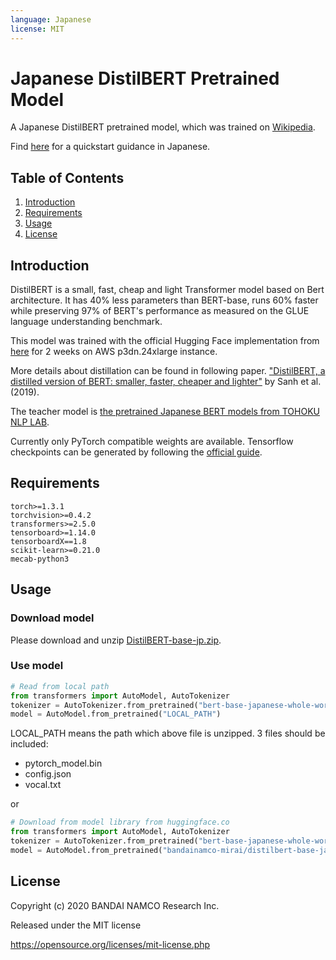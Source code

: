 ```yaml
---
language: Japanese
license: MIT
---
```


# Japanese DistilBERT Pretrained Model
A Japanese DistilBERT pretrained model, which was trained on [Wikipedia](https://ja.wikipedia.org/).

Find [here](https://github.com/BandaiNamcoResearchInc/DistilBERT-base-jp/blob/master/docs/GUIDE.md) for a quickstart guidance in Japanese.

## Table of Contents

1. [Introduction](#Introduction)
1. [Requirements](#Requirements)
1. [Usage](#Usage)
1. [License](#License)

## Introduction
DistilBERT is a small, fast, cheap and light Transformer model based on Bert architecture. It has 40% less parameters than BERT-base, runs 60% faster while preserving 97% of BERT's performance as measured on the GLUE language understanding benchmark.

This model was trained with the official Hugging Face implementation from [here](https://github.com/huggingface/transformers/tree/master/examples/distillation) for 2 weeks on AWS p3dn.24xlarge instance.

More details about distillation can be found in following paper.
["DistilBERT, a distilled version of BERT: smaller, faster, cheaper and lighter"](https://arxiv.org/abs/1910.01108) by Sanh et al. (2019).

The teacher model is [the pretrained Japanese BERT models from TOHOKU NLP LAB](https://www.nlp.ecei.tohoku.ac.jp/news-release/3284/). 

Currently only PyTorch compatible weights are available. Tensorflow checkpoints can be generated by following the [official guide](https://github.com/huggingface/transformers).

## Requirements

```
torch>=1.3.1
torchvision>=0.4.2
transformers>=2.5.0
tensorboard>=1.14.0
tensorboardX==1.8
scikit-learn>=0.21.0
mecab-python3
```

## Usage

### Download model

Please download and unzip [DistilBERT-base-jp.zip](https://github.com/BandaiNamcoResearchInc/DistilBERT-base-jp/releases).

### Use model

```python
# Read from local path
from transformers import AutoModel, AutoTokenizer
tokenizer = AutoTokenizer.from_pretrained("bert-base-japanese-whole-word-masking")
model = AutoModel.from_pretrained("LOCAL_PATH")                                     
```

LOCAL_PATH means the path which above file is unzipped. 3 files should be included:

- pytorch_model.bin
- config.json
- vocal.txt

or
```python
# Download from model library from huggingface.co
from transformers import AutoModel, AutoTokenizer
tokenizer = AutoTokenizer.from_pretrained("bert-base-japanese-whole-word-masking")
model = AutoModel.from_pretrained("bandainamco-mirai/distilbert-base-japanese")     
```

## License
Copyright (c) 2020 BANDAI NAMCO Research Inc.

Released under the MIT license

https://opensource.org/licenses/mit-license.php

